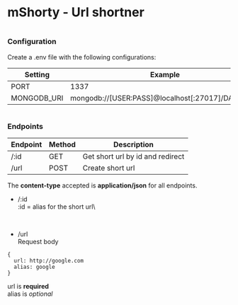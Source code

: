 # mShorty - Url shortner

#
### Configuration
Create a .env file with the following configurations:

| Setting     	| Example                                          	|
|-------------	|--------------------------------------------------	|
| PORT        	| 1337                                             	|
| MONGODB_URI 	| mongodb://[USER:PASS]@localhost[:27017]/DATABASE 	|

#
### Endpoints

| Endpoint 	| Method 	| Description                      	|
|----------	|--------	|----------------------------------	|
| /:id     	| GET    	| Get short url by id and redirect 	|
| /url     	| POST   	| Create short url                 	|

The **content-type** accepted is **application/json** for all endpoints.

* /:id\
:id = alias for the short url\
<br/>

* /url\
Request body
```
{
  url: http://google.com
  alias: google
}
```
url is **required**\
alias is *optional*
